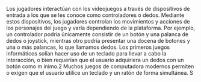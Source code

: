 Los jugadores interactúan con los videojuegos a través de dispositivos de entrada a los que
se les conoce como controladores o dedos. Mediante estos dispositivos, los jugadores controlan
los movimientos y acciones de los personajes del juego y varía dependiendo de la plataforma.
Por ejemplo, un controlador podría únicamente consistir de un botón y una palanca de dedos 
o joystick, mientras otro podría presentar una docena de botones y una o más palancas, lo 
que llamamos dedos. Los primeros juegos informáticos solían hacer uso de un teclado para llevar 
a cabo la interacción, o bien requerían que el usuario adquiriera un dedos con un botón como m
ínimo.2​ Muchos juegos de computadora modernos permiten o exigen que el usuario utilice un teclado 
y un ratón de forma simultánea.
    S